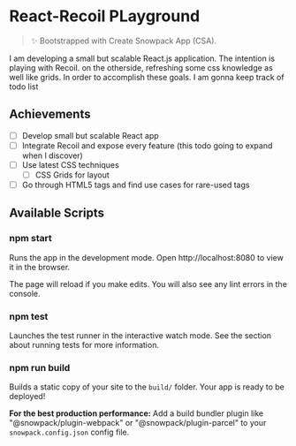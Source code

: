 # React-Recoil PLayground

> ✨ Bootstrapped with Create Snowpack App (CSA).

I am developing a small but scalable React.js application. The intention is playing with Recoil.
on the otherside, refreshing some css knowledge as well like grids. In order to accomplish these goals. I am gonna keep
track of todo list 

## Achievements

- [ ] Develop small but scalable React app
- [ ] Integrate Recoil and expose every feature (this todo going to expand when I discover)
- [ ] Use latest CSS techniques
    - [ ] CSS Grids for layout 
- [ ] Go through HTML5 tags and find use cases for rare-used tags

## Available Scripts

### npm start

Runs the app in the development mode.
Open http://localhost:8080 to view it in the browser.

The page will reload if you make edits.
You will also see any lint errors in the console.

### npm test

Launches the test runner in the interactive watch mode.
See the section about running tests for more information.

### npm run build

Builds a static copy of your site to the `build/` folder.
Your app is ready to be deployed!

**For the best production performance:** Add a build bundler plugin like "@snowpack/plugin-webpack" or "@snowpack/plugin-parcel" to your `snowpack.config.json` config file.
